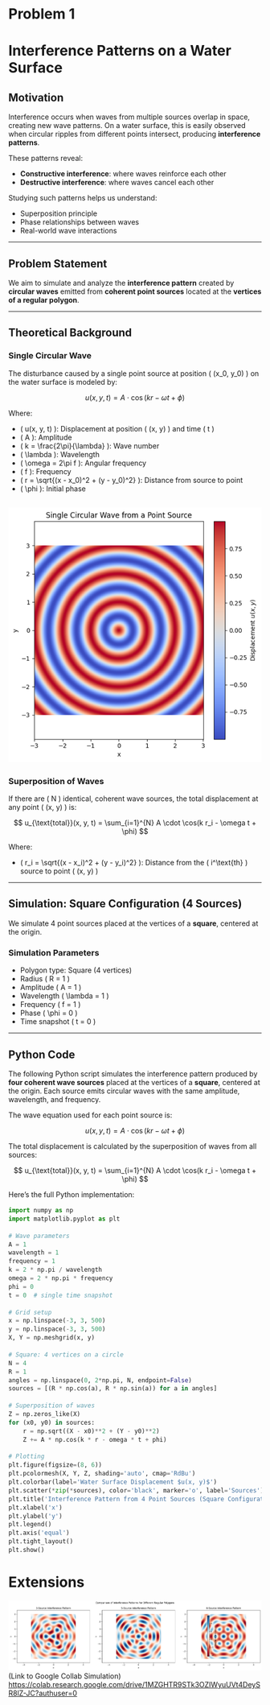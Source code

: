 # Problem 1
# Interference Patterns on a Water Surface

## Motivation

Interference occurs when waves from multiple sources overlap in space, creating new wave patterns. On a water surface, this is easily observed when circular ripples from different points intersect, producing **interference patterns**.

These patterns reveal:

- **Constructive interference**: where waves reinforce each other
- **Destructive interference**: where waves cancel each other

Studying such patterns helps us understand:

- Superposition principle
- Phase relationships between waves
- Real-world wave interactions

---

## Problem Statement

We aim to simulate and analyze the **interference pattern** created by **circular waves** emitted from **coherent point sources** located at the **vertices of a regular polygon**.

---

## Theoretical Background

### Single Circular Wave

The disturbance caused by a single point source at position \( (x_0, y_0) \) on the water surface is modeled by:

$$
u(x, y, t) = A \cdot \cos(kr - \omega t + \phi)
$$

Where:

- \( u(x, y, t) \): Displacement at position \( (x, y) \) and time \( t \)
- \( A \): Amplitude
- \( k = \frac{2\pi}{\lambda} \): Wave number
- \( \lambda \): Wavelength
- \( \omega = 2\pi f \): Angular frequency
- \( f \): Frequency
- \( r = \sqrt{(x - x_0)^2 + (y - y_0)^2} \): Distance from source to point
- \( \phi \): Initial phase

![](Unknown.png)
---

### Superposition of Waves

If there are \( N \) identical, coherent wave sources, the total displacement at any point \( (x, y) \) is:

$$
u_{\text{total}}(x, y, t) = \sum_{i=1}^{N} A \cdot \cos(k r_i - \omega t + \phi)
$$

Where:

- \( r_i = \sqrt{(x - x_i)^2 + (y - y_i)^2} \): Distance from the \( i^\text{th} \) source to point \( (x, y) \)

---

## Simulation: Square Configuration (4 Sources)

We simulate 4 point sources placed at the vertices of a **square**, centered at the origin.

### Simulation Parameters

- Polygon type: Square (4 vertices)
- Radius \( R = 1 \)
- Amplitude \( A = 1 \)
- Wavelength \( \lambda = 1 \)
- Frequency \( f = 1 \)
- Phase \( \phi = 0 \)
- Time snapshot \( t = 0 \)

---

##  Python Code

The following Python script simulates the interference pattern produced by **four coherent wave sources** placed at the vertices of a **square**, centered at the origin. Each source emits circular waves with the same amplitude, wavelength, and frequency.

The wave equation used for each point source is:

$$
u(x, y, t) = A \cdot \cos(k r - \omega t + \phi)
$$

The total displacement is calculated by the superposition of waves from all sources:

$$
u_{\text{total}}(x, y, t) = \sum_{i=1}^{N} A \cdot \cos(k r_i - \omega t + \phi)
$$

Here’s the full Python implementation:

```python
import numpy as np
import matplotlib.pyplot as plt

# Wave parameters
A = 1
wavelength = 1
frequency = 1
k = 2 * np.pi / wavelength
omega = 2 * np.pi * frequency
phi = 0
t = 0  # single time snapshot

# Grid setup
x = np.linspace(-3, 3, 500)
y = np.linspace(-3, 3, 500)
X, Y = np.meshgrid(x, y)

# Square: 4 vertices on a circle
N = 4
R = 1
angles = np.linspace(0, 2*np.pi, N, endpoint=False)
sources = [(R * np.cos(a), R * np.sin(a)) for a in angles]

# Superposition of waves
Z = np.zeros_like(X)
for (x0, y0) in sources:
    r = np.sqrt((X - x0)**2 + (Y - y0)**2)
    Z += A * np.cos(k * r - omega * t + phi)

# Plotting
plt.figure(figsize=(8, 6))
plt.pcolormesh(X, Y, Z, shading='auto', cmap='RdBu')
plt.colorbar(label='Water Surface Displacement $u(x, y)$')
plt.scatter(*zip(*sources), color='black', marker='o', label='Sources')
plt.title('Interference Pattern from 4 Point Sources (Square Configuration)')
plt.xlabel('x')
plt.ylabel('y')
plt.legend()
plt.axis('equal')
plt.tight_layout()
plt.show()
```


[def]: Unknown.png

# Extensions 
![](555.png)
(Link to Google Collab Simulation)
https://colab.research.google.com/drive/1MZGHTR9STk3OZIWyuUVt4DeySR8lZ-JC?authuser=0